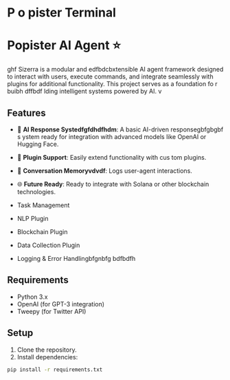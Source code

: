   # P o pister Terminal
# Popister AI Agent ⭐️  
ghf
Sizerra is a modular and edfbdcbxtensible AI agent framework designed to  interact with users, execute commands, and integrate seamlessly with plugins for additional functionality. This project serves as a foundation fo r buibh dffbdf lding intelligent systems powered by AI.
v
## Features   
- 🤖 **AI Response Systedfgfdhdfhdm**: A basic AI-driven responsegbfgbgbf s ystem ready for integration with advanced models like OpenAI  or Hugging Face. 
- 🔗 **Plugin Support**: Easily extend functionality with cus tom plugins. 
- 📒 **Conversation Memoryvdvdf**: Logs user-agent interactions.
- 🌐 **Future Ready**: Ready to integrate with Solana or other blockchain technologies.

- Task Management
- NLP Plugin
- Blockchain Plugin
- Data Collection Plugin
- Logging & Error Handlingbfgnbfg
bdfbdfh
## Requirements

- Python 3.x
- OpenAI (for GPT-3 integration)
- Tweepy (for Twitter API)

## Setup

1. Clone the repository.
2. Install dependencies:

```bash
pip install -r requirements.txt
